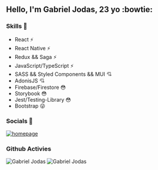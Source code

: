 ## Hello, I'm Gabriel Jodas, 23 yo :bowtie:


### Skills  :loudspeaker:
- React :zap:
- React Native :zap:
- Redux && Saga :zap:
- JavaScript/TypeScript :zap:
- SASS && Styled Components && MUI :cupid:
- AdonisJS :cupid:
- Firebase/Firestore :flushed:
- Storybook  :flushed:
- Jest/Testing-Library  :flushed:
- Bootstrap :stuck_out_tongue_winking_eye:


### Socials  :link:
[![homepage][1]][2]

[1]: https://img.shields.io/badge/LinkedIn-0077B5?style=for-the-badge&logo=linkedin&logoColor=white
[2]: https://www.linkedin.com/in/gabriel-jodas-974b76128/ "redirect to linkedin"

### Github Activies
![Gabriel Jodas](https://github-readme-stats.vercel.app/api?username=dotdott&show_icons=true&theme=radical)
![Gabriel Jodas](https://github-readme-stats.vercel.app/api/top-langs/?username=dotdott&layout=compact&theme=radical)

